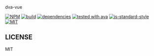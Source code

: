 dva-vue

[![NPM](https://img.shields.io/badge/npm-0.0.1-blue.svg)](https://github.com/facebook/react)
[![build](https://img.shields.io/scrutinizer/build/g/filp/whoops.svg)](http://githost.in66.cc/unpkg/common-utils)
[![dependencies](https://img.shields.io/badge/dependencies-none-brightgreen.svg?style=flat-square)](http://githost.in66.cc/unpkg/common-utils)
[![tested with ava](https://img.shields.io/badge/tested_with-ava-blue.svg)](https://github.com/avajs/ava)
[![js-standard-style](https://img.shields.io/badge/code%20style-standard-brightgreen.svg)](http://standardjs.com)
[![MIT](https://img.shields.io/dub/l/vibe-d.svg?style=flat-square)](http://opensource.org/licenses/MIT)


## LICENSE

MIT
